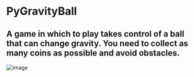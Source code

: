 # PyGravityBall
## A game in which to play takes control of a ball that can change gravity. You need to collect as many coins as possible and avoid obstacles.
![image](https://github.com/Rixalt/PyGravityBall/assets/128939813/a2bd1e51-5c81-4903-948e-04f1da4de7ca)
